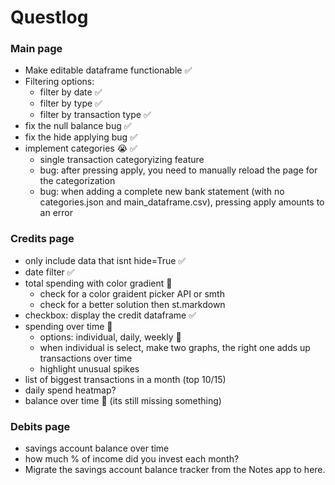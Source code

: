 # Questlog

### Main page
- Make editable dataframe functionable ✅
- Filtering options:
    - filter by date ✅
    - filter by type ✅
    - filter by transaction type ✅
- fix the null balance bug ✅
- fix the hide applying bug ✅
- implement categories 😭 ✅
    - single transaction categoryizing feature
    - bug: after pressing apply, you need to manually reload the page for the categorization
    - bug: when adding a complete new bank statement (with no categories.json and main_dataframe.csv), pressing apply amounts to an error

### Credits page
- only include data that isnt hide=True ✅
- date filter ✅
- total spending with color gradient 🚧
    - check for a color graident picker API or smth
    - check for a better solution then st.markdown
- checkbox: display the credit dataframe ✅
- spending over time 🚧
    - options: individual, daily, weekly 🚧
    - when individual is select, make two graphs, the right one adds up transactions over time
    - highlight unusual spikes
- list of biggest transactions in a month (top 10/15)
- daily spend heatmap?
- balance over time 🚧 (its still missing something)

### Debits page
- savings account balance over time
- how much % of income did you invest each month?
- Migrate the savings account balance tracker from the Notes app to here.

